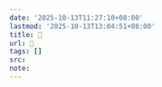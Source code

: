 ```yaml
---
date: '2025-10-13T11:27:10+08:00'
lastmod: '2025-10-13T13:04:51+08:00'
title: 󰕾
url: 󰕾
tags: []
src:
note:
---
```

